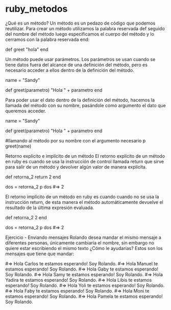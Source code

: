 # ruby_metodos

¿Qué es un método?
Un método es un pedazo de código que podemos reutilizar. Para crear un método utilizamos la palabra reservada def seguido del nombre del método luego especificamos el cuerpo del método y lo cerramos con la palabra reservada end:

def greet
  "hola"
end


Un método puede usar parámetros. Los parámetros se usan cuando se tiene datos fuera del alcance de una definición del método, pero es necesario acceder a ellos dentro de la definición del método.

name = "Sandy"

def greet(parametro)
  "Hola " + parametro
end


Para poder usar el dato dentro de la definición del método, hacemos la llamada del método con su nombre, pasándole como argumento el dato que queremos acceder.

name = "Sandy"

def greet(parametro)
  "Hola " + parametro
end

#llamando al método por su nombre con el argumento necesario
p greet(name)



Retorno explícito e implícito de un método
El retorno explícito de un método en ruby es cuando se usa la instrucción de control llamada return que sirve para salir de un método y devolver algún valor de manera explícita.

def retorna_2
  return 2
end

dos = retorna_2
p dos
#=> 2


El retorno implícito de un método en ruby es cuando cuando no se usa la instrucción return, de esta manera el método automáticamente devuelve el resultado de la última expresión evaluada.

def retorna_2
  2
end

dos = retorna_2
p dos
#=> 2



Ejercicio - Enviando mensajes
Rolando desea mandar el mismo mensaje a diferentes personas, únicamente cambiaría el nombre, sin embargo no quiere estar escribiendo el mismo texto ¿Cómo le ayudarías?
Estos son los mensajes que tiene que mandar:

#=> Hola Carlos te estamos esperando! Soy Rolando.
#=> Hola Manuel te estamos esperando! Soy Rolando.
#=> Hola Gaby te estamos esperando! Soy Rolando.
#=> Hola Samy te estamos esperando! Soy Rolando.
#=> Hola Yadira te estamos esperando! Soy Rolando.
#=> Hola Libis te estamos esperando! Soy Rolando.
#=> Hola Yoli te estamos esperando! Soy Rolando.
#=> Hola Faby te estamos esperando! Soy Rolando.
#=> Hola Moni te estamos esperando! Soy Rolando.
#=> Hola Pamela te estamos esperando! Soy Rolando.
